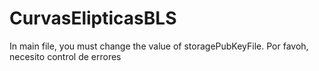 # CurvasElipticasBLS
In main file, you must change the value of storagePubKeyFile.
Por favoh, necesito control de errores

